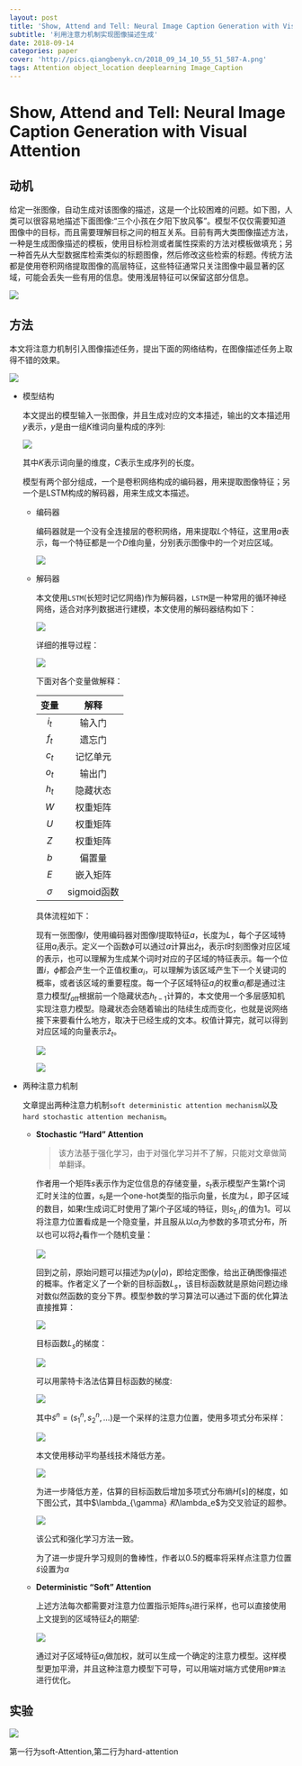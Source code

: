```yaml
---
layout: post
title: 'Show, Attend and Tell: Neural Image Caption Generation with Visual Attention'
subtitle: '利用注意力机制实现图像描述生成'
date: 2018-09-14
categories: paper
cover: 'http://pics.qiangbenyk.cn/2018_09_14_10_55_51_587-A.png'
tags: Attention object_location deeplearning Image_Caption
---
```


# Show, Attend and Tell: Neural Image Caption Generation with Visual Attention

## 动机

给定一张图像，自动生成对该图像的描述，这是一个比较困难的问题。如下图，人类可以很容易地描述下面图像:“三个小孩在夕阳下放风筝”。模型不仅仅需要知道图像中的目标，而且需要理解目标之间的相互关系。目前有两大类图像描述方法，一种是生成图像描述的模板，使用目标检测或者属性探索的方法对模板做填充；另一种首先从大型数据库检索类似的标题图像，然后修改这些检索的标题。传统方法都是使用卷积网络提取图像的高层特征，这些特征通常只关注图像中最显著的区域，可能会丢失一些有用的信息。使用浅层特征可以保留这部分信息。

![](http://pics.qiangbenyk.cn/2018_09_14_10_57_47_261-x.png)

## 方法

本文将注意力机制引入图像描述任务，提出下面的网络结构，在图像描述任务上取得不错的效果。

![](http://pics.qiangbenyk.cn/2018_09_14_11_42_24_808-j.png)

- 模型结构

  本文提出的模型输入一张图像，并且生成对应的文本描述，输出的文本描述用$y$表示，$y$是由一组$K$维词向量构成的序列:

  ![](http://pics.qiangbenyk.cn/2018_09_14_13_21_06_931-G.png)

  其中$K$表示词向量的维度，$C$表示生成序列的长度。

  模型有两个部分组成，一个是卷积网络构成的编码器，用来提取图像特征；另一个是LSTM构成的解码器，用来生成文本描述。

  - 编码器

    编码器就是一个没有全连接层的卷积网络，用来提取$L$个特征，这里用$a$表示，每一个特征都是一个$D$维向量，分别表示图像中的一个对应区域。

    ![](http://pics.qiangbenyk.cn/2018_09_14_13_24_48_220-G.png)

  - 解码器

    本文使用`LSTM`(长短时记忆网络)作为解码器，`LSTM`是一种常用的循环神经网络，适合对序列数据进行建模，本文使用的解码器结构如下：

    ![](http://pics.qiangbenyk.cn/2018_09_14_13_26_58_092-T.png)

    详细的推导过程：

    ![](http://pics.qiangbenyk.cn/2018_09_14_13_36_23_879-E.png)

    下面对各个变量做解释：

    | 变量  |   解释   |
    | :---: | :------: |
    | $i_t$ |  输入门  |
    | $f_t$ |  遗忘门  |
    | $c_t$ | 记忆单元 |
    | $o_t$ |  输出门  |
    | $h_t$ | 隐藏状态 |
    |  $W$  | 权重矩阵 |
    |  $U$  | 权重矩阵 |
    |  $Z$  | 权重矩阵 |
    |  $b$  |  偏置量  |
    |  $E$  | 嵌入矩阵 |
    |  $\sigma$   | sigmoid函数 |

    具体流程如下：

    现有一张图像$I$，使用编码器对图像$I$提取特征$a$，长度为$L$，每个子区域特征用$a_i$表示。定义一个函数$\phi$可以通过$a$计算出$\hat z_t$，表示$t$时刻图像对应区域的表示，也可以理解为生成某个词时对应的子区域的特征表示。每一个位置$i$，$\phi$都会产生一个正值权重$\alpha _i$，可以理解为该区域产生下一个关键词的概率，或者该区域的重要程度。每一个子区域特征$a_i$的权重$\alpha _i$都是通过注意力模型$f_{att}$根据前一个隐藏状态$h_{t-1}$计算的，本文使用一个多层感知机实现注意力模型。隐藏状态会随着输出的陆续生成而变化，也就是说网络接下来要看什么地方，取决于已经生成的文本。权值计算完，就可以得到对应区域的向量表示$\hat z_t$。

    ![](http://pics.qiangbenyk.cn/2018_09_14_13_59_39_650-x.png)

    ![](http://pics.qiangbenyk.cn/2018_09_14_14_08_03_121-t.png)

- 两种注意力机制

  文章提出两种注意力机制`soft deterministic attention mechanism`以及`hard stochastic attention mechanism`。

  - **Stochastic “Hard” Attention**

    > 该方法基于强化学习，由于对强化学习并不了解，只能对文章做简单翻译。

    作者用一个矩阵$s$表示作为定位信息的存储变量，$s_t$表示模型产生第$t$个词汇时关注的位置，$s_t$是一个one-hot类型的指示向量，长度为$L$，即子区域的数目，如果$t$生成词汇时使用了第$i$个子区域的特征，则$s_{t,i}$的值为1。可以将注意力位置看成是一个隐变量，并且服从以$\alpha_I$为参数的多项式分布，所以也可以将$\hat z_t$看作一个随机变量：

    ![](http://pics.qiangbenyk.cn/2018_09_14_14_27_04_161-T.png)

    回到之前，原始问题可以描述为$p(y | a)$，即给定图像，给出正确图像描述的概率。作者定义了一个新的目标函数$L_s$，该目标函数就是原始问题边缘对数似然函数的变分下界。模型参数的学习算法可以通过下面的优化算法直接推算：

    ![](http://pics.qiangbenyk.cn/2018_09_14_15_09_04_799-G.png)

    目标函数$L_s$的梯度：

    ![](http://pics.qiangbenyk.cn/2018_09_14_15_11_05_904-v.png)

    可以用蒙特卡洛法估算目标函数的梯度:

    ![](http://pics.qiangbenyk.cn/2018_09_14_15_12_16_659-X.png)

    其中$\widetilde s^n=(s_1^n,s_2^n,…)$是一个采样的注意力位置，使用多项式分布采样：

    ![](http://pics.qiangbenyk.cn/2018_09_14_15_14_42_713-f.png)

    本文使用移动平均基线技术降低方差。

    ![](http://pics.qiangbenyk.cn/2018_09_14_15_20_46_230-v.png)

    为进一步降低方差，估算的目标函数后增加多项式分布熵$H[s]$的梯度，如下图公式，其中$\lambda_{\gamma} $和$\lambda_e$为交叉验证的超参。

    ![](http://pics.qiangbenyk.cn/2018_09_14_15_23_41_748-f.png)

    该公式和强化学习方法一致。

    为了进一步提升学习规则的鲁棒性，作者以0.5的概率将采样点注意力位置$\widetilde s$设置为$\alpha$

  - **Deterministic “Soft” Attention**

    上述方法每次都需要对注意力位置指示矩阵$s_t$进行采样，也可以直接使用上文提到的区域特征$\hat z_t$的期望:

    ![](http://pics.qiangbenyk.cn/2018_09_14_15_36_40_912-t.png)

    通过对子区域特征$a_i$做加权，就可以生成一个确定的注意力模型。这样模型更加平滑，并且这种注意力模型下可导，可以用端对端方式使用`BP算法`进行优化。

## 实验

![](http://pics.qiangbenyk.cn/2018_09_14_15_31_50_644-F.png)

第一行为soft-Attention,第二行为hard-attention